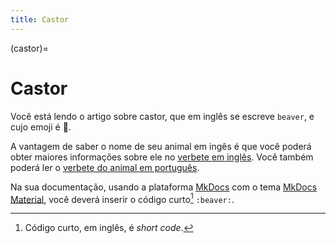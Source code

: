 ```yaml
---
title: Castor
---
```


(castor)=

# Castor

Você está lendo o artigo sobre castor, que em inglês se escreve 
`beaver`, e cujo emoji é 🦫.

A vantagem de saber o nome de seu animal em ingês é que você poderá obter maiores informações sobre ele no [verbete em inglês](wikien:beaver). 
Você também poderá ler o [verbete do animal em português](wikipt:castor).

Na sua documentação, usando a plataforma [MkDocs](https://www.mkdocs.org/) com o tema [MkDocs Material](https://squidfunk.github.io/mkdocs-material/),
você deverá inserir o código curto[^1] `:beaver:`.

[^1]: Código curto, em inglês, é *short code*.
